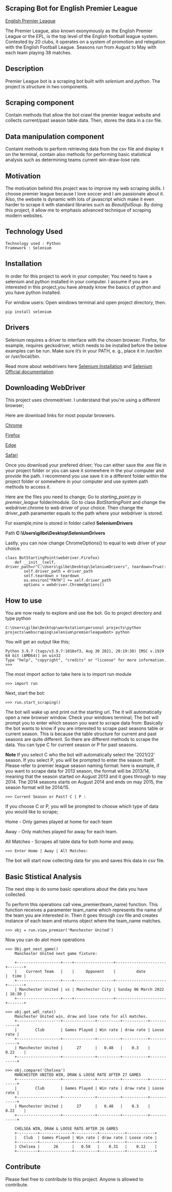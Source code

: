 
## **Scraping Bot for English Premier League**
[English Premier League]('https://www.premierleague.com/') 

The Premier League, also known exonymously as the English Premier League or the EPL, is the top level of the English football league system. Contested by 20 clubs, it operates on a system of promotion and relegation with the English Football League. Seasons run from August to May with each team playing 38 matches.

## **Description**
Premier League bot is a scraping bot built with *selenium* and *python*. The project is structure in two components.

## **Scraping component**
Contain methods that allow the bot crawl the premier league website and collects current/past season table data. Then, stores the data in a csv file. 

## **Data manipulation component**
Containt methods to perform retrieving data from the csv file and display it on the terminal, contain also methods for performing basic statistical analysis such as determining teams current win-draw-lose rate. 

## **Motivation**
The motivation behind this project was to improve my web scraping skills. I choose premier league because I love soccer and I am passionate about it. Also, the website is dynamic with lots of javascript which make it even harder to scrape it with standard libraries such as *BeautifulSoup*. By doing this project, it allow me to emphasis advanced technique of scraping modern websites. 

## **Technology Used**

    Technology used : Python
    Framework : Selenium 

## **Installation**
In order for this project to work in your computer; You need to have a selenium and python installed in your computer. 
I assume if you are interested in this project,you have already know the basics of python and you have python installed. 

For window users: Open windows terminal and open project directory, then.

    pip install selenium

## **Drivers**
Selenium requires a driver to interface with the chosen browser. Firefox, for example, requires geckodriver, which needs to be installed before the below examples can be run. Make sure it’s in your PATH, e. g., place it in /usr/bin or /usr/local/bin.

Read more about webdrivers here [Selenium Installation]('https://pypi.org/project/selenium/') and [Selenium Official documentation]('https://www.selenium.dev/documentation/webdriver/')


## **Downloading WebDriver**
This project uses chromedriver. I understand that you're using a different browser;

Here are download links for most popular browsers. 

[Chrome]('https://chromedriver.chromium.org/downloads')

[Firefox]('https://github.com/mozilla/geckodriver/releases')

[Edge]('https://developer.microsoft.com/en-us/microsoft-edge/tools/webdriver/')

[Safari]('https://webkit.org/blog/6900/webdriver-support-in-safari-10/')

Once you download your prefered driver; You can either save the .exe file in your project folder or you can save it somewhere in the your computer and provide the path. I recommend you use save it in a different folder within the project folder or somewhere in your computer and use system path methods to access it. 

Here are the files you need to change; Go to *starting_point.py* in *premier_league* folder/module. Go to class *BotStartingPoint* and change the webdriver.chrome to web driver of your choice. Then change the driver_path paramenter equals to the path where your webdriver is stored. 

For example,mine is stored in folder called **SeleniumDrivers** 

Path **C:\Users\gilbe\Desktop\SeleniumDrivers**

Lastly, you can now change ChromeOptions() to equal to web driver of your choice. 

    class BotStartingPoint(webdriver.Firefox)
        def __init__(self, driver_path=r"C:\Users\gilbe\Desktop\SeleniumDrivers", teardown=True):
            self.driver_path = driver_path
            self.teardown = teardown
            os.environ["PATH"] += self.driver_path
            options = webdriver.ChromeOptions()


## **How to use**
You are now ready to explore and use the bot. Go to project directory and type python

    C:\Users\gilbe\Desktop\workstation\personal projects\python projects\webscraping\selenium\premierleaguebot> python


You will get an output like this;

    Python 3.9.7 (tags/v3.9.7:1016ef3, Aug 30 2021, 20:19:38) [MSC v.1929 64 bit (AMD64)] on win32
    Type "help", "copyright", "credits" or "license" for more information.
    >>>

The most import action to take here is to import run module

    >>> import run
Next, start the bot:

    >>> run.start_scraping()

The bot will wake up and print out the starting url. The it will automatically open a new browser window. Check your windows terminal; The bot will prompt you to enter which season you want to scrape data from: Basically the bot wants to know if you are interested to scrape past seasons table or current season. This is because the table structure for current and past seasons are quite different. So there are different methods to scrape the data. You can type C for current season or P for past seasons. 

**Note**
If you select C who the bot will automatically select the '2021/22' season. If you select P, you will be prompted to enter the season itself. Please refer to premier league season naming format: here is example, if you want to scrape data for 
2013 season, the format will be 2013/14, meaning that the season started on August 2013 and it goes through to may 2014. The 2014 seasons starts on August 2014 and ends on may 2015, the season format will be 2014/15. 

    >>> Current Season or Past? C | P : 

If you choose C  or P, you will be prompted to choose which type of data you would like to scrape;

Home - Only games played at home for each team

Away - Only matches played for away for each team.

All Matches - Scrapes all table data for both home and away. 

    >>> Enter Home | Away | All Matches: 

The bot will start now collecting data for you and saves this data in csv file.

## **Basic Stistical Analysis**

The next step is do some basic operations about the data you have collected.

To perform this operations  call view_premier(team_name) function.  This function receives a paramenter team_name which represents the name of the team you are interested in. Then it goes through csv file and creates instance of each team and returns object where the team_name matches. 

    >>> obj = run.view_premier('Manchester United')

Now you can do alot more operations

    >>> Obj.get_next_game()
        Manchester United next game fixture:

        +-------------------+----+-----------------+----------------------+-------+
        |    Current Team   |    |     Opponent    |         date         |  time |
        +-------------------+----+-----------------+----------------------+-------+
        | Manchester United | vs | Manchester City | Sunday 06 March 2022 | 16:30 |
        +-------------------+----+-----------------+----------------------+-------+

    >>> obj.get_wdl_rate()
        Manchester United win, draw and lose rate for all matches. 
        +-------------------+--------------+----------+-----------+------------+
        |        Club       | Games Played | Win rate | draw rate | Loose rate |
        +-------------------+--------------+----------+-----------+------------+
        | Manchester United |      27      |   0.48   |    0.3    |    0.22    |
        +-------------------+--------------+----------+-----------+------------+

    >>> obj.compare('Chelsea')
        MANCHESTER UNITED WIN, DRAW & LOOSE RATE AFTER 27 GAMES
        +-------------------+--------------+----------+-----------+------------+
        |        Club       | Games Played | Win rate | draw rate | Loose rate |
        +-------------------+--------------+----------+-----------+------------+
        | Manchester United |      27      |   0.48   |    0.3    |    0.22    |
        +-------------------+--------------+----------+-----------+------------+

        CHELSEA WIN, DRAW & LOOSE RATE AFTER 26 GAMES
        +---------+--------------+----------+-----------+------------+
        |   Club  | Games Played | Win rate | draw rate | Loose rate |
        +---------+--------------+----------+-----------+------------+
        | Chelsea |      26      |   0.58   |    0.31   |    0.12    |
        +---------+--------------+----------+-----------+------------+

## **Contribute**
Please feel free to contribute to this project. Anyone is allowed to contribute. 
